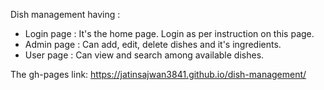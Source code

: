 Dish management having :

-   Login page : It's the home page. Login as per instruction on this page.
-   Admin page : Can add, edit, delete dishes and it's ingredients.
-   User page : Can view and search among available dishes.

The gh-pages link: https://jatinsajwan3841.github.io/dish-management/
